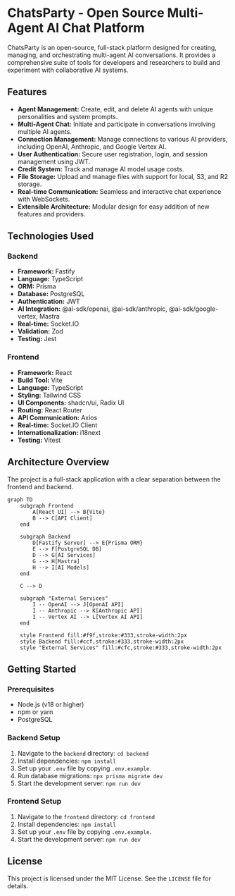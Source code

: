 # ChatsParty - Open Source Multi-Agent AI Chat Platform

ChatsParty is an open-source, full-stack platform designed for creating, managing, and orchestrating multi-agent AI conversations. It provides a comprehensive suite of tools for developers and researchers to build and experiment with collaborative AI systems.

## Features

- **Agent Management:** Create, edit, and delete AI agents with unique personalities and system prompts.
- **Multi-Agent Chat:** Initiate and participate in conversations involving multiple AI agents.
- **Connection Management:** Manage connections to various AI providers, including OpenAI, Anthropic, and Google Vertex AI.
- **User Authentication:** Secure user registration, login, and session management using JWT.
- **Credit System:** Track and manage AI model usage costs.
- **File Storage:** Upload and manage files with support for local, S3, and R2 storage.
- **Real-time Communication:** Seamless and interactive chat experience with WebSockets.
- **Extensible Architecture:** Modular design for easy addition of new features and providers.

## Technologies Used

### Backend

- **Framework:** Fastify
- **Language:** TypeScript
- **ORM:** Prisma
- **Database:** PostgreSQL
- **Authentication:** JWT
- **AI Integration:** @ai-sdk/openai, @ai-sdk/anthropic, @ai-sdk/google-vertex, Mastra
- **Real-time:** Socket.IO
- **Validation:** Zod
- **Testing:** Jest

### Frontend

- **Framework:** React
- **Build Tool:** Vite
- **Language:** TypeScript
- **Styling:** Tailwind CSS
- **UI Components:** shadcn/ui, Radix UI
- **Routing:** React Router
- **API Communication:** Axios
- **Real-time:** Socket.IO Client
- **Internationalization:** i18next
- **Testing:** Vitest

## Architecture Overview

The project is a full-stack application with a clear separation between the frontend and backend.

```mermaid
graph TD
    subgraph Frontend
        A[React UI] --> B{Vite}
        B --> C[API Client]
    end

    subgraph Backend
        D[Fastify Server] --> E{Prisma ORM}
        E --> F[PostgreSQL DB]
        D --> G[AI Services]
        G --> H[Mastra]
        H --> I[AI Models]
    end

    C --> D

    subgraph "External Services"
        I -- OpenAI --> J[OpenAI API]
        I -- Anthropic --> K[Anthropic API]
        I -- Vertex AI --> L[Vertex AI API]
    end

    style Frontend fill:#f9f,stroke:#333,stroke-width:2px
    style Backend fill:#ccf,stroke:#333,stroke-width:2px
    style "External Services" fill:#cfc,stroke:#333,stroke-width:2px
```

## Getting Started

### Prerequisites

- Node.js (v18 or higher)
- npm or yarn
- PostgreSQL

### Backend Setup

1.  Navigate to the `backend` directory: `cd backend`
2.  Install dependencies: `npm install`
3.  Set up your `.env` file by copying `.env.example`.
4.  Run database migrations: `npx prisma migrate dev`
5.  Start the development server: `npm run dev`

### Frontend Setup

1.  Navigate to the `frontend` directory: `cd frontend`
2.  Install dependencies: `npm install`
3.  Set up your `.env` file by copying `.env.example`.
4.  Start the development server: `npm run dev`

## License

This project is licensed under the MIT License. See the `LICENSE` file for details.
